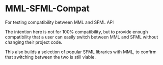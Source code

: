 # MML-SFML-Compat

For testing compatibility between MML and SFML API

The intention here is not for 100% compatibility, but to provide enough compatibility that a user can easily switch between MML and SFML without changing their project code.

This also builds a selection of popular SFML libraries with MML, to confirm that switching between the two is still viable.
